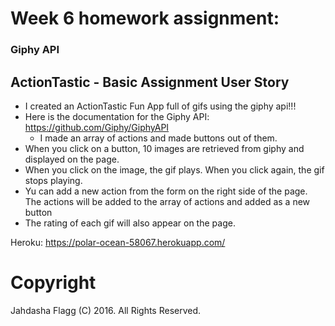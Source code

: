 # Week 6 homework assignment:
### Giphy API
## ActionTastic - Basic Assignment User Story

* I created an ActionTastic Fun App full of gifs using the giphy api!!!
* Here is the documentation for the Giphy API: https://github.com/Giphy/GiphyAPI
	* I made an array of actions and made buttons out of them.
* When you click on a button, 10 images are retrieved from giphy and displayed on the page.
* When you click on the image, the gif plays. When you click again, the gif stops playing.
* Yu can add a new action from the form on the right side of the page. The actions will be added to the array of actions and added as a new button
* The rating of each gif will also appear on the page.

Heroku: https://polar-ocean-58067.herokuapp.com/

# Copyright
Jahdasha Flagg (C) 2016. All Rights Reserved.
